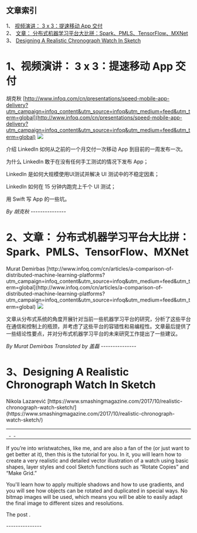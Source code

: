 ## 文章索引
1、 <a href="#1视频演讲-3-x-3提速移动-app-交付" >视频演讲： 3 x 3：提速移动 App 交付</a><br/>
2、 <a href="#2文章-分布式机器学习平台大比拼sparkpmlstensorflowmxnet" >文章： 分布式机器学习平台大比拼：Spark、PMLS、TensorFlow、MXNet</a><br/>
3、 <a href="#3designing-a-realistic-chronograph-watch-in-sketch" >Designing A Realistic Chronograph Watch In Sketch</a><br/><h1 id="#title_0" >1、视频演讲： 3 x 3：提速移动 App 交付</h1>
胡克秋
[http://www.infoq.com/cn/presentations/speed-mobile-app-delivery?utm_campaign=infoq_content&utm_source=infoq&utm_medium=feed&utm_term=global](http://www.infoq.com/cn/presentations/speed-mobile-app-delivery?utm_campaign=infoq_content&utm_source=infoq&utm_medium=feed&utm_term=global)
<img src="http://cdn1.infoqstatic.com/statics_s1_20171003-0323/resource/presentations/speed-mobile-app-delivery/zh/mediumimage/hukeqiu270.jpg"/><p>介绍 LinkedIn 如何从之前的一个月交付一次移动 App 到目前的一周发布一次。
为什么 LinkedIn 敢于在没有任何手工测试的情况下发布 App；
LinkedIn 是如何大规模使用UI测试并解决 UI 测试中的不稳定因素；
LinkedIn 如何在 15 分钟内跑完上千个 UI 测试；
用 Swift 写 App 的一些坑。
</p> <i>By 胡克秋</i>
---------------
<h1 id="#title_1" >2、文章： 分布式机器学习平台大比拼：Spark、PMLS、TensorFlow、MXNet</h1>
Murat Demirbas
[http://www.infoq.com/cn/articles/a-comparison-of-distributed-machine-learning-platforms?utm_campaign=infoq_content&utm_source=infoq&utm_medium=feed&utm_term=global](http://www.infoq.com/cn/articles/a-comparison-of-distributed-machine-learning-platforms?utm_campaign=infoq_content&utm_source=infoq&utm_medium=feed&utm_term=global)
<img src="http://cdn2.infoqstatic.com/statics_s1_20171003-0323/resource/articles/a-comparison-of-distributed-machine-learning-platforms/zh/smallimage/series-logo-small-1506775223348.jpg"/><p>文章从分布式系统的角度开展针对当前一些机器学习平台的研究，分析了这些平台在通信和控制上的瓶颈，并考虑了这些平台的容错性和易编程性。文章最后提供了一些结论性要点，并对分布式机器学习平台的未来研究工作提出了一些建议。</p> <i>By Murat Demirbas</i> <i> Translated by 盖磊</i>
---------------
<h1 id="#title_2" >3、Designing A Realistic Chronograph Watch In Sketch</h1>
Nikola Lazarević
[https://www.smashingmagazine.com/2017/10/realistic-chronograph-watch-sketch/](https://www.smashingmagazine.com/2017/10/realistic-chronograph-watch-sketch/)
<table width="650">
	<tr>
		<td width="650">
			<div style="width:650px;">
				<img src="http://statisches.auslieferung.commindo-media-ressourcen.de/advertisement.gif" alt="" border="0"/>
				<br/>
				<a href="http://auslieferung.commindo-media-ressourcen.de/random.php?mode=target&collection=smashing-rss&position=1" target="_blank">
					<img src="http://auslieferung.commindo-media-ressourcen.de/random.php?mode=image&collection=smashing-rss&position=1" border="0" alt=""/>
				</a>
				&nbsp;
				<a href="http://auslieferung.commindo-media-ressourcen.de/random.php?mode=target&collection=smashing-rss&position=2" target="_blank">
					<img src="http://auslieferung.commindo-media-ressourcen.de/random.php?mode=image&collection=smashing-rss&position=2" border="0" alt=""/>
				</a>
				&nbsp;
				<a href="http://auslieferung.commindo-media-ressourcen.de/random.php?mode=target&collection=smashing-rss&position=3" target="_blank">
					<img src="http://auslieferung.commindo-media-ressourcen.de/random.php?mode=image&collection=smashing-rss&position=3" border="0" alt=""/>
				</a>
			</div>
		</td>
	</tr>
</table><p>If you’re into wristwatches, like me, and are also a fan of the  (or just want to get better at it), then this is the tutorial for you. In it, you will learn how to create a very realistic and detailed vector illustration of a watch using basic shapes, layer styles and cool Sketch functions such as “Rotate Copies” and “Make Grid.”</p>

<figure></figure>

<p>You'll learn how to apply multiple shadows and how to use gradients, and you will see how objects can be rotated and duplicated in special ways. No bitmap images will be used, which means you will be able to easily adapt the final image to different sizes and resolutions.</p><p>The post .</p>
---------------